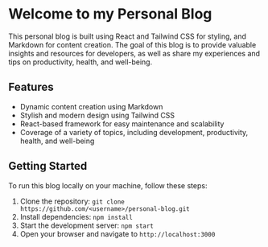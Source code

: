 # Welcome to my Personal Blog

This personal blog is built using React and Tailwind CSS for styling, and Markdown for content creation. The goal of this blog is to provide valuable insights and resources for developers, as well as share my experiences and tips on productivity, health, and well-being.

## Features

- Dynamic content creation using Markdown
- Stylish and modern design using Tailwind CSS
- React-based framework for easy maintenance and scalability
- Coverage of a variety of topics, including development, productivity, health, and well-being

## Getting Started

To run this blog locally on your machine, follow these steps:

1. Clone the repository: `git clone https://github.com/<username>/personal-blog.git`
2. Install dependencies: `npm install`
3. Start the development server: `npm start`
4. Open your browser and navigate to `http://localhost:3000`